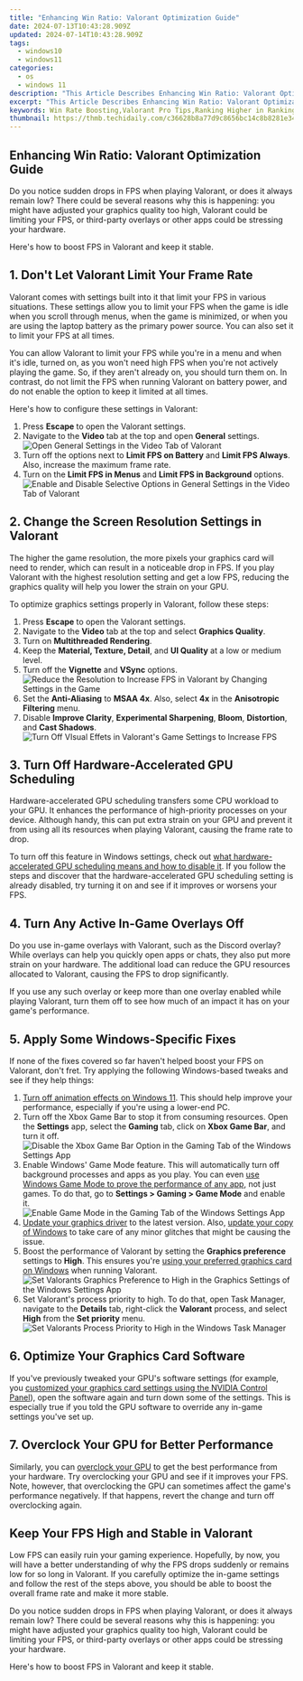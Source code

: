 ```yaml
---
title: "Enhancing Win Ratio: Valorant Optimization Guide"
date: 2024-07-13T10:43:28.909Z
updated: 2024-07-14T10:43:28.909Z
tags:
  - windows10
  - windows11
categories:
  - os
  - windows 11
description: "This Article Describes Enhancing Win Ratio: Valorant Optimization Guide"
excerpt: "This Article Describes Enhancing Win Ratio: Valorant Optimization Guide"
keywords: Win Rate Boosting,Valorant Pro Tips,Ranking Higher in Rankings,Optimizing Gameplay,Enhancing Victory Chances,Strategic Skill Building,Mastering Valorant Competition
thumbnail: https://thmb.techidaily.com/c36628b8a77d9c8656bc14c8b8281e34c21620e4322ca2c6d47a165e3e9293b6.png
---
```


## Enhancing Win Ratio: Valorant Optimization Guide

 Do you notice sudden drops in FPS when playing Valorant, or does it always remain low? There could be several reasons why this is happening: you might have adjusted your graphics quality too high, Valorant could be limiting your FPS, or third-party overlays or other apps could be stressing your hardware.

 Here's how to boost FPS in Valorant and keep it stable.

## 1\. Don't Let Valorant Limit Your Frame Rate

 Valorant comes with settings built into it that limit your FPS in various situations. These settings allow you to limit your FPS when the game is idle when you scroll through menus, when the game is minimized, or when you are using the laptop battery as the primary power source. You can also set it to limit your FPS at all times.

 You can allow Valorant to limit your FPS while you're in a menu and when it's idle, turned on, as you won't need high FPS when you're not actively playing the game. So, if they aren't already on, you should turn them on. In contrast, do not limit the FPS when running Valorant on battery power, and do not enable the option to keep it limited at all times.

 Here's how to configure these settings in Valorant:

1. Press **Escape** to open the Valorant settings.
2. Navigate to the **Video** tab at the top and open **General** settings.  
![Open General Settings in the Video Tab of Valorant](https://static1.makeuseofimages.com/wordpress/wp-content/uploads/2023/08/2-open-general-settings-in-the-video-tab-of-valorant.jpg)
3. Turn off the options next to **Limit FPS on Battery** and **Limit FPS Always**. Also, increase the maximum frame rate.
4. Turn on the **Limit FPS in Menus** and **Limit FPS in Background** options.  
![Enable and Disable Selective Options in General Settings in the Video Tab of Valorant](https://static1.makeuseofimages.com/wordpress/wp-content/uploads/2023/08/3-enable-and-disable-selective-options-in-general-settings-in-the-video-tab-of-valorant.jpg)

## 2\. Change the Screen Resolution Settings in Valorant

 The higher the game resolution, the more pixels your graphics card will need to render, which can result in a noticeable drop in FPS. If you play Valorant with the highest resolution setting and get a low FPS, reducing the graphics quality will help you lower the strain on your GPU.

 To optimize graphics settings properly in Valorant, follow these steps:

1. Press **Escape** to open the Valorant settings.
2. Navigate to the **Video** tab at the top and select **Graphics Quality**.
3. Turn on **Multithreaded Rendering**.
4. Keep the **Material, Texture, Detail**, and **UI Quality** at a low or medium level.
5. Turn off the **Vignette** and **VSync** options.  
![Reduce the Resolution to Increase FPS in Valorant by Changing Settings in the Game](https://static1.makeuseofimages.com/wordpress/wp-content/uploads/2023/08/4a-reduce-the-resolution-to-increase-fps-in-valorant-by-changing-settings-in-the-game.jpg)
6. Set the **Anti-Aliasing** to **MSAA 4x**. Also, select **4x** in the **Anisotropic Filtering** menu.
7. Disable **Improve Clarity**, **Experimental Sharpening**, **Bloom**, **Distortion**, and **Cast Shadows**.  
![Turn Off VIsual Effets in Valorant's Game Settings to Increase FPS](https://static1.makeuseofimages.com/wordpress/wp-content/uploads/2023/08/4-reduce-the-resolution-to-increase-fps-in-valorant-by-changing-settings-in-the-game.jpg)

## 3\. Turn Off Hardware-Accelerated GPU Scheduling

 Hardware-accelerated GPU scheduling transfers some CPU workload to your GPU. It enhances the performance of high-priority processes on your device. Although handy, this can put extra strain on your GPU and prevent it from using all its resources when playing Valorant, causing the frame rate to drop.

 To turn off this feature in Windows settings, check out [what hardware-accelerated GPU scheduling means and how to disable it](https://www.makeuseof.com/hardware-accelerated-gpu-scheduling-disable-windows/). If you follow the steps and discover that the hardware-accelerated GPU scheduling setting is already disabled, try turning it on and see if it improves or worsens your FPS.

## 4\. Turn Any Active In-Game Overlays Off

 Do you use in-game overlays with Valorant, such as the Discord overlay? While overlays can help you quickly open apps or chats, they also put more strain on your hardware. The additional load can reduce the GPU resources allocated to Valorant, causing the FPS to drop significantly.

 If you use any such overlay or keep more than one overlay enabled while playing Valorant, turn them off to see how much of an impact it has on your game's performance.

## 5\. Apply Some Windows-Specific Fixes

 If none of the fixes covered so far haven't helped boost your FPS on Valorant, don't fret. Try applying the following Windows-based tweaks and see if they help things:

1. [Turn off animation effects on Windows 11](https://www.makeuseof.com/windows-11-turn-off-animation-effects/). This should help improve your performance, especially if you're using a lower-end PC.
2. Turn off the Xbox Game Bar to stop it from consuming resources. Open the **Settings** app, select the **Gaming** tab, click on **Xbox Game Bar**, and turn it off.  
![Disable the Xbox Game Bar Option in the Gaming Tab of the Windows Settings App](https://static1.makeuseofimages.com/wordpress/wp-content/uploads/2023/08/8-disable-the-xbox-game-bar-option-in-the-gaming-tab-of-the-windows-settings-app.jpg)
3. Enable Windows' Game Mode feature. This will automatically turn off background processes and apps as you play. You can even [use Windows Game Mode to prove the performance of any app](https://www.makeuseof.com/windows-game-mode-app-performance/), not just games. To do that, go to **Settings > Gaming > Game Mode** and enable it.  
![Enable Game Mode in the Gaming Tab of the Windows Settings App](https://static1.makeuseofimages.com/wordpress/wp-content/uploads/2023/08/9-enable-game-mode-in-the-gaming-tab-of-the-windows-settings-app.jpg)
4. [Update your graphics driver](https://www.makeuseof.com/update-graphics-drivers-in-windows-10/) to the latest version. Also, [update your copy of Windows](https://www.makeuseof.com/update-windows-manually/) to take care of any minor glitches that might be causing the issue.
5. Boost the performance of Valorant by setting the **Graphics preference** settings to **High**. This ensures you're [using your preferred graphics card on Windows](https://www.makeuseof.com/windows-10-choose-preferred-gpu/) when running Valorant.  
![Set Valorants Graphics Preference to High in the Graphics Settings of the Windows Settings App](https://static1.makeuseofimages.com/wordpress/wp-content/uploads/2023/08/10-set-valorants-graphics-preference-to-high-in-the-graphics-settings-of-the-windows-settings-app.jpg)
6. Set Valorant's process priority to high. To do that, open Task Manager, navigate to the **Details** tab, right-click the **Valorant** process, and select **High** from the **Set priority** menu.  
![Set Valorants Process Priority to High in the Windows Task Manager](https://static1.makeuseofimages.com/wordpress/wp-content/uploads/2023/08/11-set-valorants-process-priority-to-high-in-the-windows-task-manager.jpg)

## 6\. Optimize Your Graphics Card Software

 If you've previously tweaked your GPU's software settings (for example, you [customized your graphics card settings using the NVIDIA Control Panel](https://www.makeuseof.com/how-to-customize-graphics-settings-nvidia-control-panel-geforce-experience/)), open the software again and turn down some of the settings. This is especially true if you told the GPU software to override any in-game settings you've set up.

## 7\. Overclock Your GPU for Better Performance

 Similarly, you can [overclock your GPU](https://www.makeuseof.com/tag/safely-overclock-gpu-gain-fps/) to get the best performance from your hardware. Try overclocking your GPU and see if it improves your FPS. Note, however, that overclocking the GPU can sometimes affect the game's performance negatively. If that happens, revert the change and turn off overclocking again.

## Keep Your FPS High and Stable in Valorant

 Low FPS can easily ruin your gaming experience. Hopefully, by now, you will have a better understanding of why the FPS drops suddenly or remains low for so long in Valorant. If you carefully optimize the in-game settings and follow the rest of the steps above, you should be able to boost the overall frame rate and make it more stable.

 Do you notice sudden drops in FPS when playing Valorant, or does it always remain low? There could be several reasons why this is happening: you might have adjusted your graphics quality too high, Valorant could be limiting your FPS, or third-party overlays or other apps could be stressing your hardware.

 Here's how to boost FPS in Valorant and keep it stable.



<ins class="adsbygoogle"
      style="display:block"
      data-ad-client="ca-pub-7571918770474297"
      data-ad-slot="8358498916"
      data-ad-format="auto"
      data-full-width-responsive="true"></ins>

